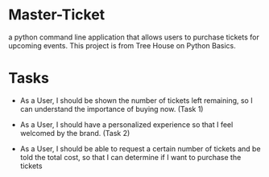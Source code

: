 # Master-Ticket
a python command line application that allows users to purchase tickets for upcoming events. This project is from Tree House on Python Basics. 

# Tasks

* As a User, I should be shown the number of tickets left remaining, so I can understand the importance of buying now. (Task 1)

* As a User, I should have a personalized experience so that I feel welcomed by the brand. (Task 2)

* As a User, I should be able to request a certain number of tickets and be told the total cost, so that I can determine if I want to purchase the tickets 